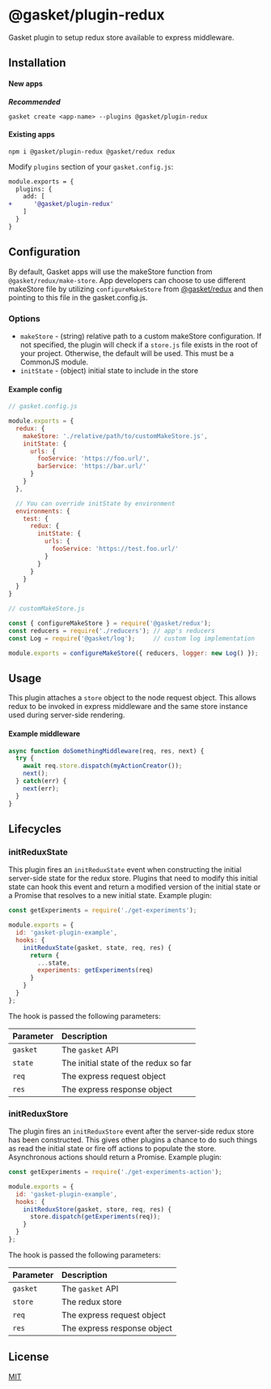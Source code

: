 # @gasket/plugin-redux

Gasket plugin to setup redux store available to express middleware.

## Installation

#### New apps

***Recommended***

```
gasket create <app-name> --plugins @gasket/plugin-redux
```

#### Existing apps

```
npm i @gasket/plugin-redux @gasket/redux redux
```

Modify `plugins` section of your `gasket.config.js`:

```diff
module.exports = {
  plugins: {
    add: [
+      '@gasket/plugin-redux'
    ]
  }
}
```

## Configuration

By default, Gasket apps will use the makeStore function from
`@gasket/redux/make-store`. App developers can choose to use different makeStore
file by utilizing `configureMakeStore` from [@gasket/redux] and then pointing to
this file in the gasket.config.js.

### Options

- `makeStore` - (string) relative path to a custom makeStore configuration. If
  not specified, the plugin will check if a `store.js` file exists in the root
  of your project. Otherwise, the default will be used. This must be a CommonJS
  module.
- `initState` - (object) initial state to include in the store

#### Example config

```js
// gasket.config.js

module.exports = {
  redux: {
    makeStore: './relative/path/to/customMakeStore.js',
    initState: {
      urls: {
        fooService: 'https://foo.url/',
        barService: 'https://bar.url/'
      }
    }
  },

  // You can override initState by environment
  environments: {
    test: {
      redux: {
        initState: {
          urls: {
            fooService: 'https://test.foo.url/'
          }
        }
      }
    }
  }
}
```

```js
// customMakeStore.js

const { configureMakeStore } = require('@gasket/redux');
const reducers = require('./reducers'); // app's reducers
const Log = require('@gasket/log');     // custom log implementation

module.exports = configureMakeStore({ reducers, logger: new Log() });
```

## Usage

This plugin attaches a `store` object to the node request object. This allows
redux to be invoked in express middleware and the same store instance used
during server-side rendering.

#### Example middleware

```js
async function doSomethingMiddleware(req, res, next) {
  try {
    await req.store.dispatch(myActionCreator());
    next();
  } catch(err) {
    next(err);
  }
}
```

## Lifecycles

### initReduxState

This plugin fires an `initReduxState` event when constructing the initial
server-side state for the redux store. Plugins that need to modify this initial
state can hook this event and return a modified version of the initial state or
a Promise that resolves to a new initial state. Example plugin:

```js
const getExperiments = require('./get-experiments');

module.exports = {
  id: 'gasket-plugin-example',
  hooks: {
    initReduxState(gasket, state, req, res) {
      return {
        ...state,
        experiments: getExperiments(req)
      }
    }
  }
};
```

The hook is passed the following parameters:

| Parameter | Description                           |
|:----------|:--------------------------------------|
| `gasket`  | The `gasket` API                      |
| `state`   | The initial state of the redux so far |
| `req`     | The express request object            |
| `res`     | The express response object           |

### initReduxStore

The plugin fires an `initReduxStore` event after the server-side redux store has
been constructed. This gives other plugins a chance to do such things as read
the initial state or fire off actions to populate the store. Asynchronous
actions should return a Promise. Example plugin:

```js
const getExperiments = require('./get-experiments-action');

module.exports = {
  id: 'gasket-plugin-example',
  hooks: {
    initReduxStore(gasket, store, req, res) {
      store.dispatch(getExperiments(req));
    }
  }
};
```

The hook is passed the following parameters:

| Parameter | Description                 |
|:----------|:----------------------------|
| `gasket`  | The `gasket` API            |
| `store`   | The redux store             |
| `req`     | The express request object  |
| `res`     | The express response object |

## License

[MIT](./LICENSE.md)

<!-- LINKS -->

[@gasket/redux]:/packages/gasket-redux/README.md#gasketredux
